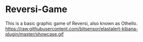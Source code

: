 # Reversi-Game
This is a basic graphic game of Reversi, also known as Othello.
https://raw.githubusercontent.com/bitsensor/elastalert-kibana-plugin/master/showcase.gif
